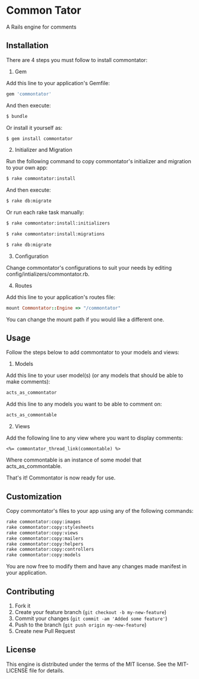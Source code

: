 # Common Tator

A Rails engine for comments

## Installation

There are 4 steps you must follow to install commontator:

1. Gem

  Add this line to your application's Gemfile:

  ```ruby
  gem 'commontator'
  ```

  And then execute:

  ```sh
  $ bundle
  ```

  Or install it yourself as:

  ```sh
  $ gem install commontator
  ```

2. Initializer and Migration

  Run the following command to copy commontator's initializer and migration to your own app:

  ```sh
  $ rake commontator:install
  ```

  And then execute:

  ```sh
  $ rake db:migrate
  ```

  Or run each rake task manually:

  ```sh
  $ rake commontator:install:initializers

  $ rake commontator:install:migrations

  $ rake db:migrate
  ```

3. Configuration

  Change commontator's configurations to suit your needs by editing config/intializers/commontator.rb.

4. Routes

  Add this line to your application's routes file:

  ```ruby
  mount Commontator::Engine => "/commontator"
  ```

  You can change the mount path if you would like a different one.

## Usage

Follow the steps below to add commontator to your models and views:

1. Models

  Add this line to your user model(s) (or any models that should be able to make comments):

  ```ruby
  acts_as_commontator
  ```
    
  Add this line to any models you want to be able to comment on:

  ```ruby
  acts_as_commontable
  ```
    
2. Views

  Add the following line to any view where you want to display comments:

  ```erb
  <%= commontator_thread_link(commontable) %>
  ```
    
  Where commontable is an instance of some model that acts_as_commontable.

That's it! Commontator is now ready for use.

## Customization

Copy commontator's files to your app using any of the following commands:

```sh
rake commontator:copy:images
rake commontator:copy:stylesheets
rake commontator:copy:views
rake commontator:copy:mailers
rake commontator:copy:helpers
rake commontator:copy:controllers
rake commontator:copy:models
```

You are now free to modify them and have any changes made manifest in your application.

## Contributing

1. Fork it
2. Create your feature branch (`git checkout -b my-new-feature`)
3. Commit your changes (`git commit -am 'Added some feature'`)
4. Push to the branch (`git push origin my-new-feature`)
5. Create new Pull Request

## License

This engine is distributed under the terms of the MIT license.
See the MIT-LICENSE file for details.
